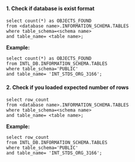 #### 1. Check if database is exist format
```
select count(*) as OBJECTS_FOUND  
from <database name>.INFORMATION_SCHEMA.TABLES 
where table_schema=<schema name>   
and table_name= <table name>;
```
**Example:**
```
select count(*) as OBJECTS_FOUND 
from INTL_DB.INFORMATION_SCHEMA.TABLES
where table_schema='PUBLIC'
and table_name= 'INT_STDS_ORG_3166';
```
#### 2. Check if you loaded expected number of rows
```
select row_count
from <database name>.INFORMATION_SCHEMA.TABLES
where table_schema=<schema name>
and table_name= <table name>;
```
**Example:**
```
select row_count
from INTL_DB.INFORMATION_SCHEMA.TABLES
where table_schema='PUBLIC'  
and table_name= 'INT_STDS_ORG_3166';
```